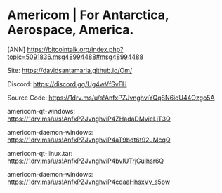 # Americom | For Antarctica, Aerospace, America.
[ANN] https://bitcointalk.org/index.php?topic=5091836.msg48994488#msg48994488

Site: https://davidsantamaria.github.io/Om/

Discord: https://discord.gg/Ug4wVfSvFH

Source Code: https://1drv.ms/u/s!AnfxPZJvnghviYQq8N6idU44Ozgo5A

americom-qt-windows: https://1drv.ms/u/s!AnfxPZJvnghviP4ZHadaDMvieLiT3Q

americom-daemon-windows: https://1drv.ms/u/s!AnfxPZJvnghviP4aT9bdt6t92uMcqQ

americom-qt-linux.tar: https://1drv.ms/u/s!AnfxPZJvnghviP4bvIUTrjGulhsr6Q

americom-daemon-windows: https://1drv.ms/u/s!AnfxPZJvnghviP4cqaaHhsxVv_s5pw
